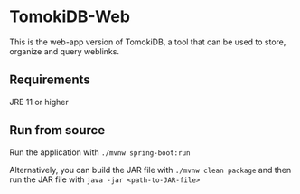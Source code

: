 # TomokiDB-Web

This is the web-app version of TomokiDB, a tool that can be used to store, organize and query weblinks.

## Requirements

JRE 11 or higher

## Run from source

Run the application with `./mvnw spring-boot:run`

Alternatively, you can build the JAR file with `./mvnw clean package` and then run the JAR file with `java -jar <path-to-JAR-file>`
